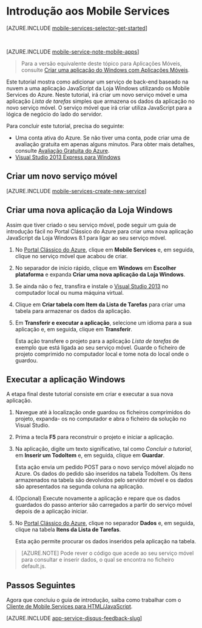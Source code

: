 <properties
    pageTitle="Introdução aos Mobile Services para aplicações JavaScript da Loja Windows | Mobile Services do Azure"
    description="Siga este tutorial para começar a utilizar os Mobile Services do Azure para desenvolvimento da Loja Windows em JavaScript."
    services="mobile-services"
    documentationCenter="windows"
    authors="ggailey777"
    manager="erikre"
    editor=""/>

<tags
    ms.service="mobile-services"
    ms.workload="mobile"
    ms.tgt_pltfrm="mobile-windows-store"
    ms.devlang="javascript"
    ms.topic="get-started-article"
    ms.date="07/21/2016"
    ms.author="glenga"/>


# Introdução aos Mobile Services

[AZURE.INCLUDE [mobile-services-selector-get-started](../../includes/mobile-services-selector-get-started.md)]

&nbsp;

[AZURE.INCLUDE [mobile-service-note-mobile-apps](../../includes/mobile-services-note-mobile-apps.md)]
> Para a versão equivalente deste tópico para Aplicações Móveis, consulte [Criar uma aplicação do Windows com Aplicações Móveis](../app-service-mobile/app-service-mobile-windows-store-dotnet-get-started.md).  

Este tutorial mostra como adicionar um serviço de back-end baseado na nuvem a uma aplicação JavaScript da Loja Windows utilizando os Mobile Services do Azure. Neste tutorial, irá criar um novo serviço móvel e uma aplicação *Lista de tarefas* simples que armazena os dados da aplicação no novo serviço móvel. O serviço móvel que irá criar utiliza JavaScript para a lógica de negócio do lado do servidor. 

Para concluir este tutorial, precisa do seguinte:

* Uma conta ativa do Azure. Se não tiver uma conta, pode criar uma de avaliação gratuita em apenas alguns minutos. Para obter mais detalhes, consulte [Avaliação Gratuita do Azure](https://azure.microsoft.com/pricing/free-trial/?WT.mc_id=A0E0E5C02&amp;returnurl=http%3A%2F%2Fazure.microsoft.com%2Fdocumentation%2Farticles%2Fmobile-services-javascript-backend-windows-store-javascript-get-started%2F).
* [Visual Studio 2013 Express para Windows]

## Criar um novo serviço móvel

[AZURE.INCLUDE [mobile-services-create-new-service](../../includes/mobile-services-create-new-service.md)]

## Criar uma nova aplicação da Loja Windows

Assim que tiver criado o seu serviço móvel, pode seguir um guia de introdução fácil no Portal Clássico do Azure para criar uma nova aplicação JavaScript da Loja Windows 8.1 para ligar ao seu serviço móvel.

1.  No [Portal Clássico do Azure], clique em **Mobile Services** e, em seguida, clique no serviço móvel que acabou de criar.


2. No separador de início rápido, clique em **Windows** em **Escolher plataforma** e expanda **Criar uma nova aplicação da Loja Windows**.

3. Se ainda não o fez, transfira e instale o [Visual Studio 2013][Visual Studio 2013 Express para Windows] no computador local ou numa máquina virtual.

4. Clique em **Criar tabela com Item da Lista de Tarefas** para criar uma tabela para armazenar os dados da aplicação.

5. Em **Transferir e executar a aplicação**, selecione um idioma para a sua aplicação e, em seguida, clique em **Transferir**.

    Esta ação transfere o projeto para a aplicação *Lista de tarefas* de exemplo que está ligada ao seu serviço móvel. Guarde o ficheiro de projeto comprimido no computador local e tome nota do local onde o guardou.

## Executar a aplicação Windows

A etapa final deste tutorial consiste em criar e executar a sua nova aplicação.

1. Navegue até à localização onde guardou os ficheiros comprimidos do projeto, expanda- os no computador e abra o ficheiro da solução no Visual Studio.

2. Prima a tecla **F5** para reconstruir o projeto e iniciar a aplicação.

3. Na aplicação, digite um texto significativo, tal como *Concluir o tutorial*, em **Inserir um TodoItem** e, em seguida, clique em **Guardar**.

    Esta ação envia um pedido POST para o novo serviço móvel alojado no Azure. Os dados do pedido são inseridos na tabela TodoItem. Os itens armazenados na tabela são devolvidos pelo servidor móvel e os dados são apresentados na segunda coluna na aplicação.

4. (Opcional) Execute novamente a aplicação e repare que os dados guardados do passo anterior são carregados a partir do serviço móvel depois de a aplicação iniciar.
 
4. No [Portal Clássico do Azure], clique no separador **Dados** e, em seguida, clique na tabela **Itens da Lista de Tarefas**.

    Esta ação permite procurar os dados inseridos pela aplicação na tabela.

>[AZURE.NOTE] Pode rever o código que acede ao seu serviço móvel para consultar e inserir dados, o qual se encontra no ficheiro default.js.

## Passos Seguintes
Agora que concluiu o guia de introdução, saiba como trabalhar com o [Cliente de Mobile Services para HTML/JavaScript](mobile-services-html-how-to-use-client-library.md). 

[AZURE.INCLUDE [app-service-disqus-feedback-slug](../../includes/app-service-disqus-feedback-slug.md)]

<!-- Anchors. -->
[Introdução aos Mobile Services]:#getting-started
[Criar um novo serviço móvel]:#create-new-service
[Definir a instância do serviço móvel]:#define-mobile-service-instance
[Passos Seguintes]:#next-steps

<!-- Images. -->

<!-- URLs. -->
[Visual Studio 2013 Express para Windows]: http://go.microsoft.com/fwlink/?LinkId=257546
[SDK dos Mobile Services]: http://go.microsoft.com/fwlink/?LinkId=257545
[Portal Clássico do Azure]: https://manage.windowsazure.com/



<!--HONumber=Sep16_HO3-->


